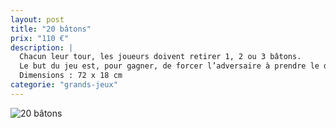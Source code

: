 ```yaml
---
layout: post
title: "20 bâtons"
prix: "110 €"
description: |
  Chacun leur tour, les joueurs doivent retirer 1, 2 ou 3 bâtons.
  Le but du jeu est, pour gagner, de forcer l’adversaire à prendre le dernier bâton.
  Dimensions : 72 x 18 cm
categorie: "grands-jeux"
---
```

![20 bâtons]({site.baseurl}/img/posts/20Batons.jpg)
